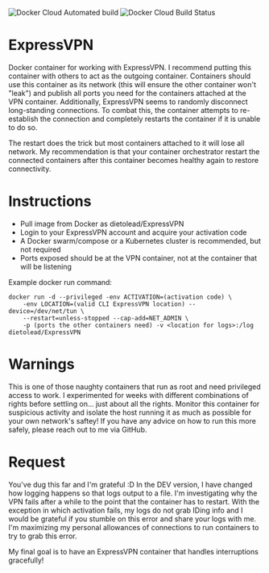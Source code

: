 ![Docker Cloud Automated build](https://img.shields.io/docker/cloud/automated/dietolead/expressvpn?style=for-the-badge) ![Docker Cloud Build Status](https://img.shields.io/docker/cloud/build/dietolead/expressvpn?style=for-the-badge)
# ExpressVPN
Docker container for working with ExpressVPN.
I recommend putting this container with others to act as the outgoing container. Containers should use this container as its network (this will ensure the other container won't "leak") and publish all ports you need for the containers attached at the VPN container. Additionally, ExpressVPN seems to randomly disconnect long-standing connections. To combat this, the container attempts to re-establish the connection and completely restarts the container if it is unable to do so.

The restart does the trick but most containers attached to it will lose all network. My recommendation is that your container orchestrator restart the connected containers after this container becomes healthy again to restore connectivity.

# Instructions
- Pull image from Docker as dietolead/ExpressVPN
- Login to your ExpressVPN account and acquire your activation code
- A Docker swarm/compose or a Kubernetes cluster is recommended, but not required
- Ports exposed should be at the VPN container, not at the container that will be listening

Example docker run command:
```
docker run -d --privileged -env ACTIVATION=(activation code) \
    -env LOCATION=(valid CLI ExpressVPN location) --device=/dev/net/tun \
    --restart=unless-stopped --cap-add=NET_ADMIN \
    -p (ports the other containers need) -v <location for logs>:/log dietolead/ExpressVPN
```

# Warnings
This is one of those naughty containers that run as root and need privileged access to work. I experimented for weeks with different combinations of rights before settling on... just about all the rights. Monitor this container for suspicious activity and isolate the host running it as much as possible for your own network's saftey! If you have any advice on how to run this more safely, please reach out to me via GitHub.

# Request
You've dug this far and I'm grateful :D
In the DEV version, I have changed how logging happens so that logs output to a file. I'm investigating why the VPN fails after a while to the point that the container has to restart. With the exception in which activation fails, my logs do not grab IDing info and I would be grateful if you stumble on this error and share your logs with me. I'm maximizing my personal allowances of connections to run containers to try to grab this error.

My final goal is to have an ExpressVPN container that handles interruptions gracefully!